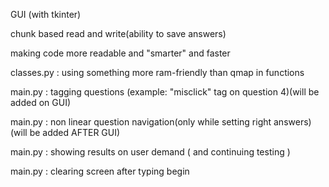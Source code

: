 GUI (with tkinter)

chunk based read and write(ability to save answers)

making code more readable and "smarter" and faster

classes.py : using something more ram-friendly than qmap in functions

main.py : tagging questions (example: "misclick" tag on question 4)(will be added on GUI)

main.py : non linear question navigation(only while setting right answers)(will be added AFTER GUI)

main.py : showing results on user demand ( and continuing testing )

main.py : clearing screen after typing begin
